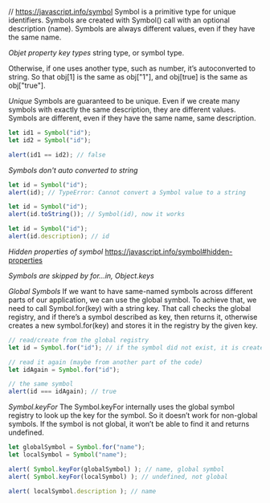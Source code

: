 // https://javascript.info/symbol
Symbol is a primitive type for unique identifiers.
Symbols are created with Symbol() call with an optional description (name). Symbols are always different values, even if they have the same name.

*Objet property key types*
string type, or
symbol type.

Otherwise, if one uses another type, such as number, it’s autoconverted to string. So that obj[1] is the same as
obj["1"], and obj[true] is the same as obj["true"].

*Unique*
Symbols are guaranteed to be unique. Even if we create many symbols with exactly the same description, they are
different values. Symbols are different, even if they have the same name, same description.

```javascript
let id1 = Symbol("id");
let id2 = Symbol("id");

alert(id1 == id2); // false
```

*Symbols don't auto converted to string*

```javascript
let id = Symbol("id");
alert(id); // TypeError: Cannot convert a Symbol value to a string

let id = Symbol("id");
alert(id.toString()); // Symbol(id), now it works

let id = Symbol("id");
alert(id.description); // id
```

*Hidden properties of symbol*
https://javascript.info/symbol#hidden-properties

*Symbols are skipped by for...in, Object.keys*

*Global Symbols*
If we want to have same-named symbols across different parts of our application, we can use the global symbol. To
achieve that, we need to call Symbol.for(key) with a string key. That call checks the global registry, and if there’s a
symbol described as key, then returns it, otherwise creates a new symbol.for(key) and stores it in the registry by the
given key.

```javascript
// read/create from the global registry
let id = Symbol.for("id"); // if the symbol did not exist, it is created

// read it again (maybe from another part of the code)
let idAgain = Symbol.for("id");

// the same symbol
alert(id === idAgain); // true
```

*Symbol.keyFor*
The Symbol.keyFor internally uses the global symbol registry to look up the key for the symbol. So it doesn’t work for
non-global symbols. If the symbol is not global, it won’t be able to find it and returns undefined.

```javascript
let globalSymbol = Symbol.for("name");
let localSymbol = Symbol("name");

alert( Symbol.keyFor(globalSymbol) ); // name, global symbol
alert( Symbol.keyFor(localSymbol) ); // undefined, not global

alert( localSymbol.description ); // name
```